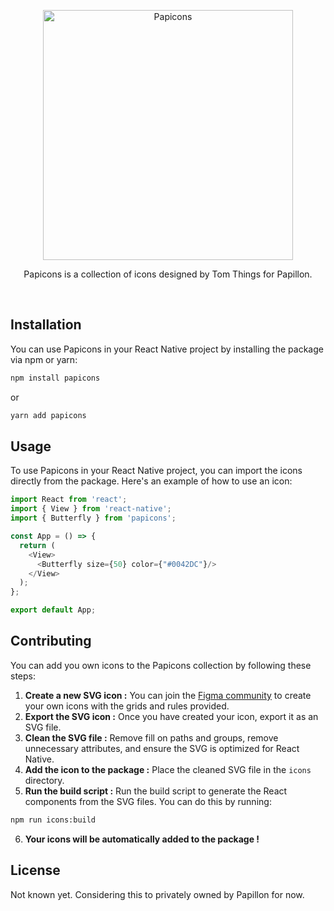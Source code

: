 <p align="center">
  <img src="https://github.com/PapillonApp/Papicons/raw/main/.github/assets/logotype.svg" alt="Papicons" width="400">
</p>
<p align="center">
Papicons is a collection of icons designed by Tom Things for Papillon.
</p>
<br/>

## Installation

You can use Papicons in your React Native project by installing the package via npm or yarn:

```bash
npm install papicons
```

or

```bash
yarn add papicons
```

## Usage

To use Papicons in your React Native project, you can import the icons directly from the package. Here's an example of how to use an icon:

```javascript
import React from 'react';
import { View } from 'react-native';
import { Butterfly } from 'papicons';

const App = () => {
  return (
    <View>
      <Butterfly size={50} color={"#0042DC"}/>
    </View>
  );
};

export default App;
```

## Contributing

You can add you own icons to the Papicons collection by following these steps:

1. **Create a new SVG icon :** You can join the [Figma community](https://www.figma.com/community/file/1234567890) to create your own icons with the grids and rules provided.
2. **Export the SVG icon :** Once you have created your icon, export it as an SVG file.
3. **Clean the SVG file :** Remove fill on paths and groups, remove unnecessary attributes, and ensure the SVG is optimized for React Native.
4. **Add the icon to the package :** Place the cleaned SVG file in the `icons` directory.
5. **Run the build script :** Run the build script to generate the React components from the SVG files. You can do this by running:
```bash
npm run icons:build
```
6. **Your icons will be automatically added to the package !**

## License

Not known yet. Considering this to privately owned by Papillon for now.

